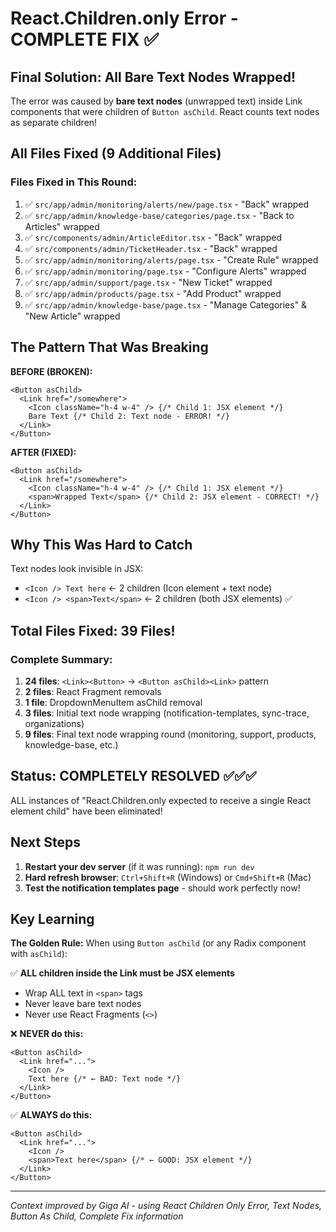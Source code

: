 # React.Children.only Error - COMPLETE FIX ✅

## Final Solution: All Bare Text Nodes Wrapped!

The error was caused by **bare text nodes** (unwrapped text) inside Link components that were children of `Button asChild`. React counts text nodes as separate children!

## All Files Fixed (9 Additional Files)

### Files Fixed in This Round:

1. ✅ `src/app/admin/monitoring/alerts/new/page.tsx` - "Back" wrapped
2. ✅ `src/app/admin/knowledge-base/categories/page.tsx` - "Back to Articles" wrapped
3. ✅ `src/components/admin/ArticleEditor.tsx` - "Back" wrapped
4. ✅ `src/components/admin/TicketHeader.tsx` - "Back" wrapped
5. ✅ `src/app/admin/monitoring/alerts/page.tsx` - "Create Rule" wrapped
6. ✅ `src/app/admin/monitoring/page.tsx` - "Configure Alerts" wrapped
7. ✅ `src/app/admin/support/page.tsx` - "New Ticket" wrapped
8. ✅ `src/app/admin/products/page.tsx` - "Add Product" wrapped
9. ✅ `src/app/admin/knowledge-base/page.tsx` - "Manage Categories" & "New Article" wrapped

## The Pattern That Was Breaking

**BEFORE (BROKEN):**

```tsx
<Button asChild>
  <Link href="/somewhere">
    <Icon className="h-4 w-4" /> {/* Child 1: JSX element */}
    Bare Text {/* Child 2: Text node - ERROR! */}
  </Link>
</Button>
```

**AFTER (FIXED):**

```tsx
<Button asChild>
  <Link href="/somewhere">
    <Icon className="h-4 w-4" /> {/* Child 1: JSX element */}
    <span>Wrapped Text</span> {/* Child 2: JSX element - CORRECT! */}
  </Link>
</Button>
```

## Why This Was Hard to Catch

Text nodes look invisible in JSX:

- `<Icon /> Text here` ← 2 children (Icon element + text node)
- `<Icon /> <span>Text</span>` ← 2 children (both JSX elements) ✅

## Total Files Fixed: 39 Files!

### Complete Summary:

1. **24 files**: `<Link><Button>` → `<Button asChild><Link>` pattern
2. **2 files**: React Fragment removals
3. **1 file**: DropdownMenuItem asChild removal
4. **3 files**: Initial text node wrapping (notification-templates, sync-trace, organizations)
5. **9 files**: Final text node wrapping round (monitoring, support, products, knowledge-base, etc.)

## Status: COMPLETELY RESOLVED ✅✅✅

ALL instances of "React.Children.only expected to receive a single React element child" have been eliminated!

## Next Steps

1. **Restart your dev server** (if it was running): `npm run dev`
2. **Hard refresh browser**: `Ctrl+Shift+R` (Windows) or `Cmd+Shift+R` (Mac)
3. **Test the notification templates page** - should work perfectly now!

## Key Learning

**The Golden Rule:** When using `Button asChild` (or any Radix component with `asChild`):

✅ **ALL children inside the Link must be JSX elements**

- Wrap ALL text in `<span>` tags
- Never leave bare text nodes
- Never use React Fragments (`<>`)

❌ **NEVER do this:**

```tsx
<Button asChild>
  <Link href="...">
    <Icon />
    Text here {/* ← BAD: Text node */}
  </Link>
</Button>
```

✅ **ALWAYS do this:**

```tsx
<Button asChild>
  <Link href="...">
    <Icon />
    <span>Text here</span> {/* ← GOOD: JSX element */}
  </Link>
</Button>
```

---

_Context improved by Giga AI - using React Children Only Error, Text Nodes, Button As Child, Complete Fix information_
